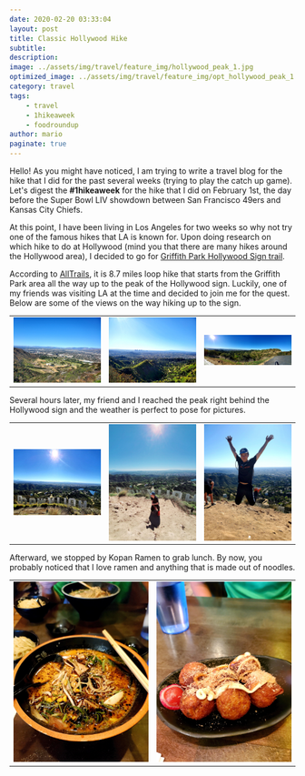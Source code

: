 ```yaml
---
date: 2020-02-20 03:33:04
layout: post
title: Classic Hollywood Hike
subtitle:
description:
image: ../assets/img/travel/feature_img/hollywood_peak_1.jpg
optimized_image: ../assets/img/travel/feature_img/opt_hollywood_peak_1.jpg
category: travel
tags:
    - travel
    - 1hikeaweek
    - foodroundup
author: mario
paginate: true
---
```

Hello! As you might have noticed, I am trying to write a travel blog for the hike that I did for the past several weeks (trying to play the catch up game). Let's digest the **#1hikeaweek** for the hike that I did on February 1st, the day before the Super Bowl LIV showdown between San Francisco 49ers and Kansas City Chiefs.

At this point, I have been living in Los Angeles for two weeks so why not try one of the famous hikes that LA is known for. Upon doing research on which hike to do at Hollywood (mind you that there are many hikes around the Hollywood area), I decided to go for [Griffith Park Hollywood Sign trail](https://www.alltrails.com/trail/us/california/griffith-park-hollywood-sign-trail?u=m).

According to [AllTrails](https://www.alltrails.com), it is 8.7 miles loop hike that starts from the Griffith Park area all the way up to the peak of the Hollywood sign. Luckily, one of my friends was visiting LA at the time and decided to join me for the quest. Below are some of the views on the way hiking up to the sign.

<table><tr>
    <td> <img src="../assets/img/travel/hollywood/initial_view_1.jpg" alt="initial view 1" style="width: 250px;"/> </td>
    <td> <img src="../assets/img/travel/hollywood/initial_view_2.jpg" alt="initial view 2" style="width: 250px;"/> </td>
    <td> <img src="../assets/img/travel/hollywood/initial_view_3.jpg" alt="initial view 3" style="width: 250px;"/> </td>
</tr></table>

Several hours later, my friend and I reached the peak right behind the Hollywood sign and the weather is perfect to pose for pictures.

<table><tr>
    <td> <img src="../assets/img/travel/hollywood/hollywood_peak_1.jpg" alt="hollywood peak 1" style="width: 250px;"/> </td>
    <td> <img src="../assets/img/travel/hollywood/hollywood_peak_2.jpg" alt="hollywood peak 2" style="width: 250px;"/> </td>
    <td> <img src="../assets/img/travel/hollywood/hollywood_peak_3.jpg" alt="hollywood peak 3" style="width: 250px;"/> </td>
</tr></table>

Afterward, we stopped by Kopan Ramen to grab lunch. By now, you probably noticed that I love ramen and anything that is made out of noodles.

<table><tr>
    <td> <img src="../assets/img/travel/hollywood/kopan_ramen_1.jpg" alt="ramen" style="width: 250px;"/> </td>
    <td> <img src="../assets/img/travel/hollywood/kopan_ramen_2.jpg" alt="takoyaki" style="width: 250px;"/> </td>
</tr></table>